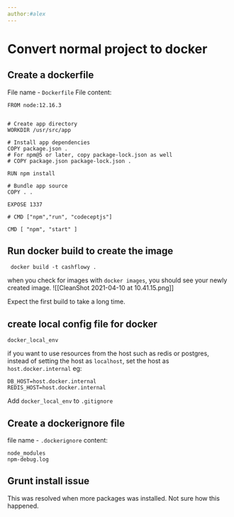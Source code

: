 ```yaml
---
author:#alex 
---
```


# Convert normal project to docker


## Create a dockerfile
File name - `Dockerfile`
File content: 
```
FROM node:12.16.3


# Create app directory
WORKDIR /usr/src/app

# Install app dependencies
COPY package.json .
# For npm@5 or later, copy package-lock.json as well
# COPY package.json package-lock.json .

RUN npm install

# Bundle app source
COPY . .

EXPOSE 1337

# CMD ["npm","run", "codeceptjs"]

CMD [ "npm", "start" ]
```

## Run docker build to create the image

```
 docker build -t cashflowy .
```

when you check for images with `docker images`, you should see your newly created image. 
![[CleanShot 2021-04-10 at 10.41.15.png]]

Expect the first build to take a long time. 

## create local config file for docker
`docker_local_env`

if you want to use resources from the host such as redis or postgres, instead of setting the host as `localhost`, set the host as `host.docker.internal`
eg:
```
DB_HOST=host.docker.internal
REDIS_HOST=host.docker.internal
```

Add `docker_local_env` to `.gitignore`

## Create a dockerignore file
file name - `.dockerignore`
content:
```
node_modules
npm-debug.log
```

## Grunt install issue
This was resolved when more packages was installed. Not sure how this happened. 

## 


